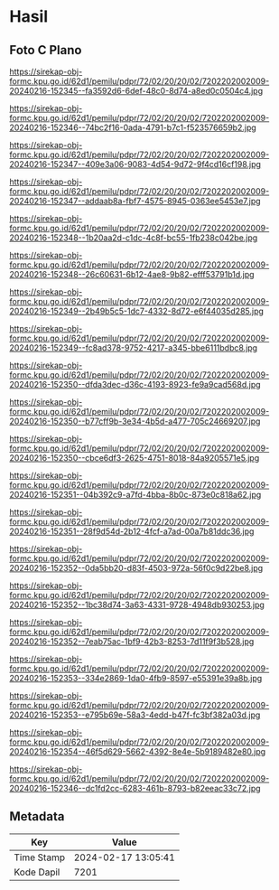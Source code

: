 # Hasil

## Foto C Plano

https://sirekap-obj-formc.kpu.go.id/62d1/pemilu/pdpr/72/02/20/20/02/7202202002009-20240216-152345--fa3592d6-6def-48c0-8d74-a8ed0c0504c4.jpg

https://sirekap-obj-formc.kpu.go.id/62d1/pemilu/pdpr/72/02/20/20/02/7202202002009-20240216-152346--74bc2f16-0ada-4791-b7c1-f523576659b2.jpg

https://sirekap-obj-formc.kpu.go.id/62d1/pemilu/pdpr/72/02/20/20/02/7202202002009-20240216-152347--409e3a06-9083-4d54-9d72-9f4cd16cf198.jpg

https://sirekap-obj-formc.kpu.go.id/62d1/pemilu/pdpr/72/02/20/20/02/7202202002009-20240216-152347--addaab8a-fbf7-4575-8945-0363ee5453e7.jpg

https://sirekap-obj-formc.kpu.go.id/62d1/pemilu/pdpr/72/02/20/20/02/7202202002009-20240216-152348--1b20aa2d-c1dc-4c8f-bc55-1fb238c042be.jpg

https://sirekap-obj-formc.kpu.go.id/62d1/pemilu/pdpr/72/02/20/20/02/7202202002009-20240216-152348--26c60631-6b12-4ae8-9b82-efff53791b1d.jpg

https://sirekap-obj-formc.kpu.go.id/62d1/pemilu/pdpr/72/02/20/20/02/7202202002009-20240216-152349--2b49b5c5-1dc7-4332-8d72-e6f44035d285.jpg

https://sirekap-obj-formc.kpu.go.id/62d1/pemilu/pdpr/72/02/20/20/02/7202202002009-20240216-152349--fc8ad378-9752-4217-a345-bbe6111bdbc8.jpg

https://sirekap-obj-formc.kpu.go.id/62d1/pemilu/pdpr/72/02/20/20/02/7202202002009-20240216-152350--dfda3dec-d36c-4193-8923-fe9a9cad568d.jpg

https://sirekap-obj-formc.kpu.go.id/62d1/pemilu/pdpr/72/02/20/20/02/7202202002009-20240216-152350--b77cff9b-3e34-4b5d-a477-705c24669207.jpg

https://sirekap-obj-formc.kpu.go.id/62d1/pemilu/pdpr/72/02/20/20/02/7202202002009-20240216-152350--cbce6df3-2625-4751-8018-84a9205571e5.jpg

https://sirekap-obj-formc.kpu.go.id/62d1/pemilu/pdpr/72/02/20/20/02/7202202002009-20240216-152351--04b392c9-a7fd-4bba-8b0c-873e0c818a62.jpg

https://sirekap-obj-formc.kpu.go.id/62d1/pemilu/pdpr/72/02/20/20/02/7202202002009-20240216-152351--28f9d54d-2b12-4fcf-a7ad-00a7b81ddc36.jpg

https://sirekap-obj-formc.kpu.go.id/62d1/pemilu/pdpr/72/02/20/20/02/7202202002009-20240216-152352--0da5bb20-d83f-4503-972a-56f0c9d22be8.jpg

https://sirekap-obj-formc.kpu.go.id/62d1/pemilu/pdpr/72/02/20/20/02/7202202002009-20240216-152352--1bc38d74-3a63-4331-9728-4948db930253.jpg

https://sirekap-obj-formc.kpu.go.id/62d1/pemilu/pdpr/72/02/20/20/02/7202202002009-20240216-152352--7eab75ac-1bf9-42b3-8253-7d11f9f3b528.jpg

https://sirekap-obj-formc.kpu.go.id/62d1/pemilu/pdpr/72/02/20/20/02/7202202002009-20240216-152353--334e2869-1da0-4fb9-8597-e55391e39a8b.jpg

https://sirekap-obj-formc.kpu.go.id/62d1/pemilu/pdpr/72/02/20/20/02/7202202002009-20240216-152353--e795b69e-58a3-4edd-b47f-fc3bf382a03d.jpg

https://sirekap-obj-formc.kpu.go.id/62d1/pemilu/pdpr/72/02/20/20/02/7202202002009-20240216-152354--46f5d629-5662-4392-8e4e-5b9189482e80.jpg

https://sirekap-obj-formc.kpu.go.id/62d1/pemilu/pdpr/72/02/20/20/02/7202202002009-20240216-152346--dc1fd2cc-6283-461b-8793-b82eeac33c72.jpg


## Metadata

| Key        | Value               |
| ---------- | ------------------- |
| Time Stamp | 2024-02-17 13:05:41 |
| Kode Dapil | 7201                |



